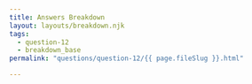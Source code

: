 ```yaml
---
title: Answers Breakdown
layout: layouts/breakdown.njk
tags:
  - question-12
  - breakdown_base
permalink: "questions/question-12/{{ page.fileSlug }}.html"

---
```



